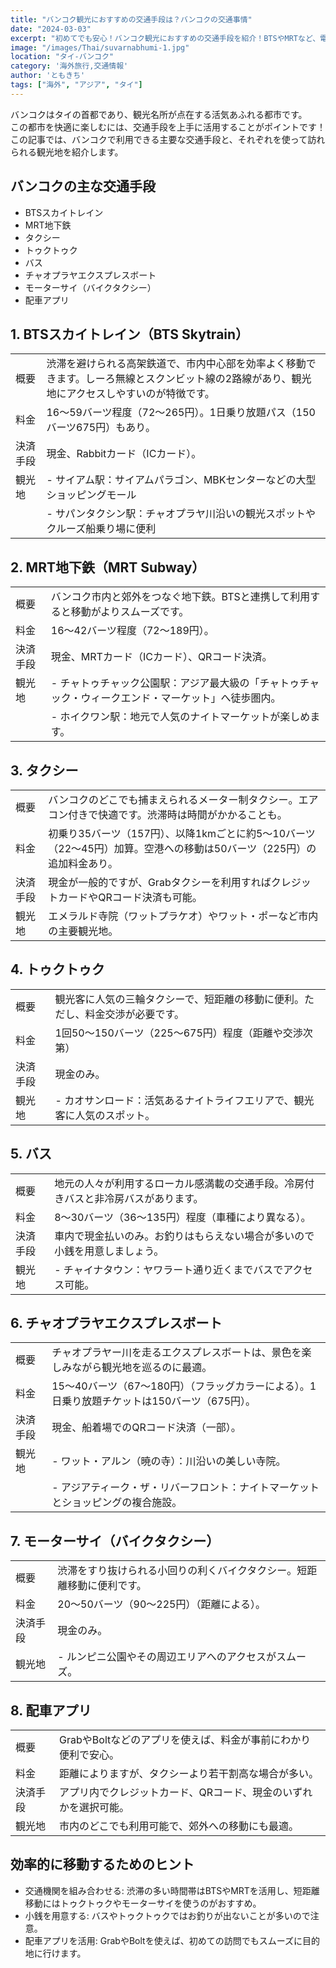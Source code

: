 ```yaml
---
title: "バンコク観光におすすめの交通手段は？バンコクの交通事情"
date: "2024-03-03"
excerpt: "初めてでも安心！バンコク観光におすすめの交通手段を紹介！BTSやMRTなど、電車での移動が快適で効率的。タクシーやトゥクトゥクも魅力的!バスやチャオプラヤエクスプレスボートで現地の雰囲気を味わうのもおすすめです。それぞれの料金や特徴を詳しく解説し、観光スポットとの組み合わせ方もご紹介します。"
image: "/images/Thai/suvarnabhumi-1.jpg"
location: "タイ-バンコク"
category: '海外旅行,交通情報'
author: 'ともきち'
tags: ["海外", "アジア", "タイ"]
---
```


バンコクはタイの首都であり、観光名所が点在する活気あふれる都市です。  
この都市を快適に楽しむには、交通手段を上手に活用することがポイントです！  
この記事では、バンコクで利用できる主要な交通手段と、それぞれを使って訪れられる観光地を紹介します。  

## バンコクの主な交通手段

- BTSスカイトレイン
- MRT地下鉄
- タクシー
- トゥクトゥク
- バス
- チャオプラヤエクスプレスボート
- モーターサイ（バイクタクシー）
- 配車アプリ

## 1. BTSスカイトレイン（BTS Skytrain）

| | |
|---|---|
| 概要 | 渋滞を避けられる高架鉄道で、市内中心部を効率よく移動できます。しーろ無線とスクンビット線の2路線があり、観光地にアクセスしやすいのが特徴です。 |
| 料金 | 16～59バーツ程度（72～265円）。1日乗り放題パス（150バーツ675円）もあり。 |
| 決済手段 | 現金、Rabbitカード（ICカード）。 |
| 観光地 | - サイアム駅：サイアムパラゴン、MBKセンターなどの大型ショッピングモール |
| | - サパンタクシン駅：チャオプラヤ川沿いの観光スポットやクルーズ船乗り場に便利 |

## 2. MRT地下鉄（MRT Subway）

| | |
|---|---|
| 概要 | バンコク市内と郊外をつなぐ地下鉄。BTSと連携して利用すると移動がよりスムーズです。 |
| 料金 | 16～42バーツ程度（72～189円）。 |
| 決済手段 | 現金、MRTカード（ICカード）、QRコード決済。 |
| 観光地 | - チャトゥチャック公園駅：アジア最大級の「チャトゥチャック・ウィークエンド・マーケット」へ徒歩圏内。 |
| | - ホイクワン駅：地元で人気のナイトマーケットが楽しめます。 |

## 3. タクシー

| | |
|---|---|
| 概要 | バンコクのどこでも捕まえられるメーター制タクシー。エアコン付きで快適です。渋滞時は時間がかかることも。 |
| 料金 | 初乗り35バーツ（157円）、以降1kmごとに約5～10バーツ（22～45円）加算。空港への移動は50バーツ（225円）の追加料金あり。 |
| 決済手段 | 現金が一般的ですが、Grabタクシーを利用すればクレジットカードやQRコード決済も可能。 |
| 観光地 | エメラルド寺院（ワットプラケオ）やワット・ポーなど市内の主要観光地。 |

## 4. トゥクトゥク

| | |
|---|---|
| 概要 | 観光客に人気の三輪タクシーで、短距離の移動に便利。ただし、料金交渉が必要です。 |
| 料金 | 1回50～150バーツ（225～675円）程度（距離や交渉次第） |
| 決済手段 | 現金のみ。 |
| 観光地 | - カオサンロード：活気あるナイトライフエリアで、観光客に人気のスポット。 |

## 5. バス

| | |
|---|---|
| 概要 | 地元の人々が利用するローカル感満載の交通手段。冷房付きバスと非冷房バスがあります。 |
| 料金 | 8～30バーツ（36～135円）程度（車種により異なる）。 |
| 決済手段 | 車内で現金払いのみ。お釣りはもらえない場合が多いので小銭を用意しましょう。 |
| 観光地 | - チャイナタウン：ヤワラート通り近くまでバスでアクセス可能。 |

## 6. チャオプラヤエクスプレスボート

| | |
|---|---|
| 概要 | チャオプラヤー川を走るエクスプレスボートは、景色を楽しみながら観光地を巡るのに最適。 |
| 料金 | 15～40バーツ（67～180円）（フラッグカラーによる）。1日乗り放題チケットは150バーツ（675円）。 |
| 決済手段 | 現金、船着場でのQRコード決済（一部）。 |
| 観光地 | - ワット・アルン（暁の寺）：川沿いの美しい寺院。 |
| | - アジアティーク・ザ・リバーフロント：ナイトマーケットとショッピングの複合施設。 |

## 7. モーターサイ（バイクタクシー）

| | |
|---|---|
| 概要 | 渋滞をすり抜けられる小回りの利くバイクタクシー。短距離移動に便利です。 |
| 料金 | 20～50バーツ（90～225円）（距離による）。 |
| 決済手段 | 現金のみ。 |
| 観光地 | - ルンピニ公園やその周辺エリアへのアクセスがスムーズ。 |

## 8. 配車アプリ

| | |
|---|---|
| 概要 | GrabやBoltなどのアプリを使えば、料金が事前にわかり便利で安心。 |
| 料金 | 距離によりますが、タクシーより若干割高な場合が多い。 |
| 決済手段 | アプリ内でクレジットカード、QRコード、現金のいずれかを選択可能。 |
| 観光地 | 市内のどこでも利用可能で、郊外への移動にも最適。 |

## 効率的に移動するためのヒント

- 交通機関を組み合わせる: 渋滞の多い時間帯はBTSやMRTを活用し、短距離移動にはトゥクトゥクやモーターサイを使うのがおすすめ。  
- 小銭を用意する: バスやトゥクトゥクではお釣りが出ないことが多いので注意。  
- 配車アプリを活用: GrabやBoltを使えば、初めての訪問でもスムーズに目的地に行けます。  
